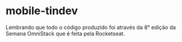 # mobile-tindev
Lembrando que todo o código produzido foi através da 8° edição da Semana OmniStack que é feita pela Rocketseat.
